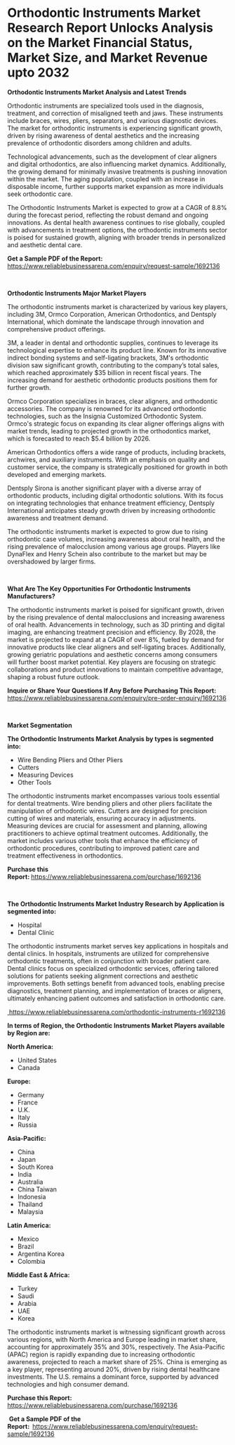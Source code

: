 <p><h1>Orthodontic Instruments Market Research Report Unlocks Analysis on the Market Financial Status, Market Size, and Market Revenue upto 2032</h1></p><p><strong>Orthodontic Instruments Market Analysis and Latest Trends</strong></p>
<p><p>Orthodontic instruments are specialized tools used in the diagnosis, treatment, and correction of misaligned teeth and jaws. These instruments include braces, wires, pliers, separators, and various diagnostic devices. The market for orthodontic instruments is experiencing significant growth, driven by rising awareness of dental aesthetics and the increasing prevalence of orthodontic disorders among children and adults. </p><p>Technological advancements, such as the development of clear aligners and digital orthodontics, are also influencing market dynamics. Additionally, the growing demand for minimally invasive treatments is pushing innovation within the market. The aging population, coupled with an increase in disposable income, further supports market expansion as more individuals seek orthodontic care.</p><p>The Orthodontic Instruments Market is expected to grow at a CAGR of 8.8% during the forecast period, reflecting the robust demand and ongoing innovations. As dental health awareness continues to rise globally, coupled with advancements in treatment options, the orthodontic instruments sector is poised for sustained growth, aligning with broader trends in personalized and aesthetic dental care.</p></p>
<p><strong>Get a Sample PDF of the Report:&nbsp;</strong> <a href="https://www.reliablebusinessarena.com/enquiry/request-sample/1692136?utm_campaign=2137&utm_medium=2&utm_source=Github&utm_content=ia&utm_term=13042025&utm_id=orthodontic-instruments">https://www.reliablebusinessarena.com/enquiry/request-sample/1692136</a></p>
<p>&nbsp;</p>
<p><strong>Orthodontic Instruments Major Market Players</strong></p>
<p><p>The orthodontic instruments market is characterized by various key players, including 3M, Ormco Corporation, American Orthodontics, and Dentsply International, which dominate the landscape through innovation and comprehensive product offerings.</p><p>3M, a leader in dental and orthodontic supplies, continues to leverage its technological expertise to enhance its product line. Known for its innovative indirect bonding systems and self-ligating brackets, 3M's orthodontic division saw significant growth, contributing to the company’s total sales, which reached approximately $35 billion in recent fiscal years. The increasing demand for aesthetic orthodontic products positions them for further growth.</p><p>Ormco Corporation specializes in braces, clear aligners, and orthodontic accessories. The company is renowned for its advanced orthodontic technologies, such as the Insignia Customized Orthodontic System. Ormco's strategic focus on expanding its clear aligner offerings aligns with market trends, leading to projected growth in the orthodontics market, which is forecasted to reach $5.4 billion by 2026.</p><p>American Orthodontics offers a wide range of products, including brackets, archwires, and auxiliary instruments. With an emphasis on quality and customer service, the company is strategically positioned for growth in both developed and emerging markets.</p><p>Dentsply Sirona is another significant player with a diverse array of orthodontic products, including digital orthodontic solutions. With its focus on integrating technologies that enhance treatment efficiency, Dentsply International anticipates steady growth driven by increasing orthodontic awareness and treatment demand.</p><p>The orthodontic instruments market is expected to grow due to rising orthodontic case volumes, increasing awareness about oral health, and the rising prevalence of malocclusion among various age groups. Players like DynaFlex and Henry Schein also contribute to the market but may be overshadowed by larger firms.</p></p>
<p>&nbsp;</p>
<p><strong>What Are The Key Opportunities For Orthodontic Instruments Manufacturers?</strong></p>
<p><p>The orthodontic instruments market is poised for significant growth, driven by the rising prevalence of dental malocclusions and increasing awareness of oral health. Advancements in technology, such as 3D printing and digital imaging, are enhancing treatment precision and efficiency. By 2028, the market is projected to expand at a CAGR of over 8%, fueled by demand for innovative products like clear aligners and self-ligating braces. Additionally, growing geriatric populations and aesthetic concerns among consumers will further boost market potential. Key players are focusing on strategic collaborations and product innovations to maintain competitive advantage, shaping a robust future outlook.</p></p>
<p><strong>Inquire or Share Your Questions If Any Before Purchasing This Report:</strong> <a href="https://www.reliablebusinessarena.com/enquiry/pre-order-enquiry/1692136?utm_campaign=2137&utm_medium=2&utm_source=Github&utm_content=ia&utm_term=13042025&utm_id=orthodontic-instruments">https://www.reliablebusinessarena.com/enquiry/pre-order-enquiry/1692136</a></p>
<p>&nbsp;</p>
<p><strong>Market Segmentation</strong></p>
<p><strong>The Orthodontic Instruments Market Analysis by types is segmented into:</strong></p>
<p><ul><li>Wire Bending Pliers and Other Pliers</li><li>Cutters</li><li>Measuring Devices</li><li>Other Tools</li></ul></p>
<p><p>The orthodontic instruments market encompasses various tools essential for dental treatments. Wire bending pliers and other pliers facilitate the manipulation of orthodontic wires. Cutters are designed for precision cutting of wires and materials, ensuring accuracy in adjustments. Measuring devices are crucial for assessment and planning, allowing practitioners to achieve optimal treatment outcomes. Additionally, the market includes various other tools that enhance the efficiency of orthodontic procedures, contributing to improved patient care and treatment effectiveness in orthodontics.</p></p>
<p><strong>Purchase this Report:&nbsp;</strong><a href="https://www.reliablebusinessarena.com/purchase/1692136?utm_campaign=2137&utm_medium=2&utm_source=Github&utm_content=ia&utm_term=13042025&utm_id=orthodontic-instruments">https://www.reliablebusinessarena.com/purchase/1692136</a></p>
<p>&nbsp;</p>
<p><strong>The Orthodontic Instruments Market Industry Research by Application is segmented into:</strong></p>
<p><ul><li>Hospital</li><li>Dental Clinic</li></ul></p>
<p><p>The orthodontic instruments market serves key applications in hospitals and dental clinics. In hospitals, instruments are utilized for comprehensive orthodontic treatments, often in conjunction with broader patient care. Dental clinics focus on specialized orthodontic services, offering tailored solutions for patients seeking alignment corrections and aesthetic improvements. Both settings benefit from advanced tools, enabling precise diagnostics, treatment planning, and implementation of braces or aligners, ultimately enhancing patient outcomes and satisfaction in orthodontic care.</p></p>
<p><a href="https://www.reliablebusinessarena.com/orthodontic-instruments-r1692136?utm_campaign=2137&utm_medium=2&utm_source=Github&utm_content=ia&utm_term=13042025&utm_id=orthodontic-instruments">&nbsp;https://www.reliablebusinessarena.com/orthodontic-instruments-r1692136</a></p>
<p><strong>In terms of Region, the Orthodontic Instruments Market Players available by Region are:</strong></p>
<p>
    <p> <strong> North America: </strong>
        <ul>
            <li>United States</li>
            <li>Canada</li>
        </ul>
        </p> 
    <p> <strong> Europe: </strong>
        <ul>
            <li>Germany</li>
            <li>France</li>
            <li>U.K.</li>
            <li>Italy</li>
            <li>Russia</li>
        </ul>
        </p> 
    <p> <strong> Asia-Pacific: </strong>
        <ul>
            <li>China</li>
            <li>Japan</li>
            <li>South Korea</li>
            <li>India</li>
            <li>Australia</li>
            <li>China Taiwan</li>
            <li>Indonesia</li>
            <li>Thailand</li>
            <li>Malaysia</li>
        </ul>
        </p> 
    <p> <strong> Latin America: </strong>
        <ul>
            <li>Mexico</li>
            <li>Brazil</li>
            <li>Argentina Korea</li>
            <li>Colombia</li>
        </ul>
        </p> 
    <p> <strong> Middle East & Africa: </strong>
        <ul>
            <li>Turkey</li>
            <li>Saudi</li>
            <li>Arabia</li>
            <li>UAE</li>
            <li>Korea</li>
        </ul>
    </p>
    </p>
<p><p>The orthodontic instruments market is witnessing significant growth across various regions, with North America and Europe leading in market share, accounting for approximately 35% and 30%, respectively. The Asia-Pacific (APAC) region is rapidly expanding due to increasing orthodontic awareness, projected to reach a market share of 25%. China is emerging as a key player, representing around 20%, driven by rising dental healthcare investments. The U.S. remains a dominant force, supported by advanced technologies and high consumer demand.</p></p>
<p><strong>Purchase this Report: </strong><a href="https://www.reliablebusinessarena.com/purchase/1692136?utm_campaign=2137&utm_medium=2&utm_source=Github&utm_content=ia&utm_term=13042025&utm_id=orthodontic-instruments">https://www.reliablebusinessarena.com/purchase/1692136</a></p>
<p>&nbsp;<strong>Get a Sample PDF of the Report:&nbsp;&nbsp;</strong><a href="https://www.reliablebusinessarena.com/enquiry/request-sample/1692136?utm_campaign=2137&utm_medium=2&utm_source=Github&utm_content=ia&utm_term=13042025&utm_id=orthodontic-instruments">https://www.reliablebusinessarena.com/enquiry/request-sample/1692136</a></p>
<p><strong></strong></p>
<p><p></p><p></p><p></p></p>